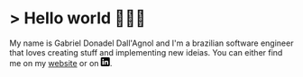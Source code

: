 # > Hello world 👨🏻‍💻

My name is Gabriel Donadel Dall'Agnol and I'm a brazilian software engineer that loves creating stuff and implementing new ideias. You can either find me on my [website][1] or on [![LinkedIn][2.1]][2].

<!-- Icons -->

[2.1]: https://raw.githubusercontent.com/gabrieldonadel/gabrieldonadel/master/icons/linkedin.png 'LinkedIn icon'

<!-- Links -->

[1]: http://donadel.dev/
[2]: https://www.linkedin.com/in/gabrieldonadeldallagnol/
